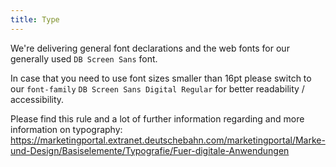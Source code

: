 ```yaml
---
title: Type
---
```


We're delivering general font declarations and the web fonts for our generally used `DB Screen Sans` font.

In case that you need to use font sizes smaller than 16pt please switch to our `font-family` `DB Screen Sans Digital Regular` for better readability / accessibility.

Please find this rule and a lot of further information regarding and more information on typography: <https://marketingportal.extranet.deutschebahn.com/marketingportal/Marke-und-Design/Basiselemente/Typografie/Fuer-digitale-Anwendungen>
